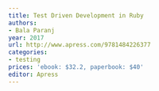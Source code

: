 ```yaml
---
title: Test Driven Development in Ruby
authors:
- Bala Paranj
year: 2017
url: http://www.apress.com/9781484226377
categories:
- testing
prices: 'ebook: $32.2, paperbook: $40'
editor: Apress
---
```

